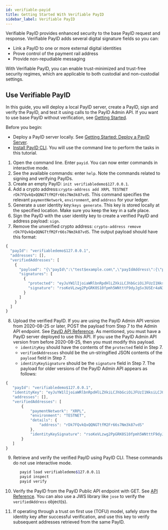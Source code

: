 ```yaml
---
id: verifiable-payid
title: Getting Started With Verifiable PayID
sidebar_label: Verifiable PayID
---
```


Verifiable PayID provides enhanced security to the base PayID request and response. Verifiable PayID adds several digital signature fields so you can:

- Link a PayID to one or more external digital identities
- Prove control of the payment rail address
- Provide non-repudiable messaging

With Verifiable PayID, you can enable trust-minimized and trust-free security regimes, which are applicable to both custodial and non-custodial settings.

## Use Verifiable PayID

In this guide, you will deploy a local PayID server, create a PayID, sign and verify the PayID, and test it using calls to the PayID Admin API. If you want to use base PayID without verification, see [Getting Started](/).

Before you begin:

- Deploy a PayID server locally. See [Getting Started: Deploy a PayID Server](/#run-a-payid-server).
- [Install PayID CLI](payid-cli). You will use the command line to perform the tasks in this tutorial.

1. Open the command line. Enter `payid`. You can now enter commands in interactive mode.
2. See the available commands: enter `help`. Note the commands related to signing and verifying PayIDs.
3. Create an empty PayID: `init verifiabledemo$127.0.0.1`.
4. Add a crypto address:`crypto-address add XRPL TESTNET rDk7FQvkQxQQNGTtfM2Fr66s7Nm3k87vdS`. This command specifies the relevant `paymentNetwork`, `environment`, and `address` for your ledger.
5. Generate a user identity key:`keys generate`. This key is stored locally at the specified location. Make sure you keep the key in a safe place.
6. Sign the PayID with the user identity key to create a verified PayID and address payload: `sign`.
7. Remove the unverified crypto address: `crypto-address remove rDk7FQvkQxQQNGTtfM2Fr66s7Nm3k87vdS`. The output payload should have this format:

```js
{
  "payId": "verifiabledemo$127.0.0.1",
  "addresses": [],
  "verifiedAddresses": [
    {
      "payload": "{\"payId\":\"test$example.com\",\"payIdAddress\":{\"paymentNetwork\":\"XRPL\",\"environment\":\"TESTNET\",\"addressDetailsType\":\"CryptoAddressDetails\",\"addressDetails\":{\"address\":\"rDk7FQvkQxQQNGTtfM2Fr66s7Nm3k87vdS\"}}}",
      "signatures": [
        {
          "protected": "eyJuYW1lIjoiaWRlbnRpdHlLZXkiLCJhbGciOiJFUzI1NksiLCJ0eXAiOiJKT1NFK0pTT04iLCJiNjQiOmZhbHNlLCJjcml0IjpbImI2NCIsIm5hbWUiXSwiandrIjp7ImNydiI6InNlY3AyNTZrMSIsIngiOiI2S0dtcEF6WUhWUm9qVmU5UEpfWTVyZHltQ21kTy1xaVRHem1Edl9waUlvIiwieSI6ImhxS3Vnc1g3Vjk3eFRNLThCMTBONUQxcW44MUZWMjItM1p0TURXaXZfSnciLCJrdHkiOiJFQyIsImtpZCI6Im4zNlhTc0M1TjRnNUtCVzRBWXJ5d1ZtRE1kUWNEV1BJX0RfNUR1UlNhNDAifX0",
          "signature": "rsoKeVLzwg2PpGRK0S10fpmh5WNtttF9dyJgSv3USEr4aN3bUBzp5ImRQo8wlh3E00GtZ2cse-lhoQ4zJKj0Jw"
        }
      ]
    }
  ]
}
```

8. Upload the verified PayID. If you are using the PayID Admin API version from 2020-08-25 or later, POST the payload from Step 7 to the Admin API endpoint. See [PayID API Reference](https://api.payid.org). As mentioned, you must have a PayID server deployed to use this API.
   If you use the PayID Admin API version from before 2020-08-25, then you must modify this payload.
   - `identityKey` should have the contents of the `protected` field in Step 7.
   - `verifiedAddresses` should be the un-stringified JSON contents of the `payload` field in Step 7.
   - `identityKeySignature` should be the `signature` field in Step 7.
     The payload for older versions of the PayID Admin API appears as follows:

```js
{
   "payId": "verifiabledemo$127.0.0.1",
   "identityKey": "eyJuYW1lIjoiaWRlbnRpdHlLZXkiLCJhbGciOiJFUzI1NksiLCJ0eXAiOiJKT1NFK0pTT04iLCJiNjQiOmZhbHNlLCJjcml0IjpbImI2NCIsIm5hbWUiXSwiandrIjp7ImNydiI6InNlY3AyNTZrMSIsIngiOiI2S0dtcEF6WUhWUm9qVmU5UEpfWTVyZHltQ21kTy1xaVRHem1Edl9waUlvIiwieSI6ImhxS3Vnc1g3Vjk3eFRNLThCMTBONUQxcW44MUZWMjItM1p0TURXaXZfSnciLCJrdHkiOiJFQyIsImtpZCI6Im4zNlhTc0M1TjRnNUtCVzRBWXJ5d1ZtRE1kUWNEV1BJX0RfNUR1UlNhNDAifX0",
   "addresses": [],
   "verifiedAddresses": [
       {
           "paymentNetwork": "XRPL",
           "environment": "TESTNET",
           "details": {
               "address": "rDk7FQvkQxQQNGTtfM2Fr66s7Nm3k87vdS"
           },
           "identityKeySignature": "rsoKeVLzwg2PpGRK0S10fpmh5WNtttF9dyJgSv3USEr4aN3bUBzp5ImRQo8wlh3E00GtZ2cse-lhoQ4zJKj0Jw"
       }
   ]
}
```

9. Retrieve and verify the verified PayID using PayID CLI. These commands do not use interactive mode.

   ```bash
      payid load verifiabledemo$127.0.0.11
      payid inspect
      payid verify
   ```

10. Verify the PayID from the PayID Public API endpoint with GET. See [API Reference](https://api.payid.org/). You can also use a JWS library like `jose` to verify the `verifiedAddress` object(s).
11. If operating through a trust on first use (TOFU) model, safely store the identity key after successful verification, and use this key to verify subsequent addresses retrieved from the same PayID.

```

```
